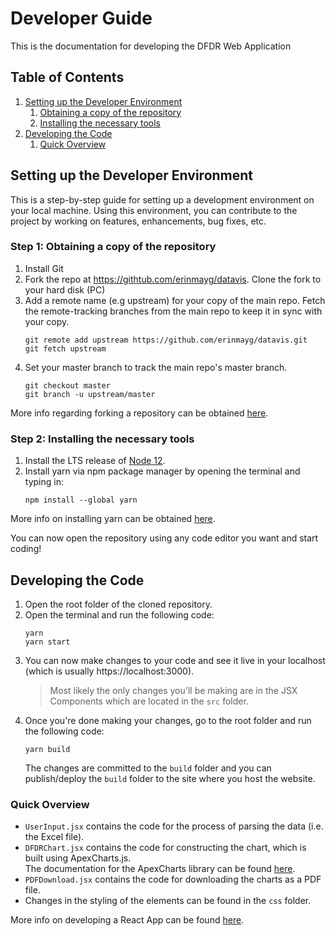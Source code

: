 # Developer Guide
This is the documentation for developing the DFDR Web Application

## Table of Contents

1. [Setting up the Developer Environment](#setting-up-the-developer-environment)
    1. [Obtaining a copy of the repository](#step-1-obtaining-a-copy-of-the-repository)
    1. [Installing the necessary tools](#step-2-installing-the-necessary-tools)
1. [Developing the Code](#developing-the-code)
    1. [Quick Overview](#quick-overview)

## Setting up the Developer Environment
This is a step-by-step guide for setting up a development environment on your local machine. Using this environment, you can contribute to the project by working on features, enhancements, bug fixes, etc.

### Step 1: Obtaining a copy of the repository
1. Install Git
1. Fork the repo at https://githtub.com/erinmayg/datavis. Clone the fork to your hard disk (PC)
1. Add a remote name (e.g upstream) for your copy of the main repo. Fetch the remote-tracking branches from the main repo to keep it in sync with your copy.
    ```
    git remote add upstream https://github.com/erinmayg/datavis.git
    git fetch upstream
    ```
1. Set your master branch to track the main repo's master branch.
    ```
    git checkout master
    git branch -u upstream/master
    ```
More info regarding forking a repository can be obtained [here](https://docs.github.com/en/github/getting-started-with-github/quickstart/fork-a-repo).

### Step 2: Installing the necessary tools

1. Install the LTS release of [Node 12](https://nodejs.org/en/blog/release/v12.13.0/).
1. Install yarn via npm package manager by opening the terminal and typing in:
     ```
     npm install --global yarn
     ```
     
More info on installing yarn can be obtained [here](https://classic.yarnpkg.com/en/docs/install).

You can now open the repository using any code editor you want and start coding!

## Developing the Code
1. Open the root folder of the cloned repository.
1. Open the terminal and run the following code:
    ```
    yarn
    yarn start
    ```
1. You can now make changes to your code and see it live in your localhost (which is usually https://localhost:3000).
    > Most likely the only changes you'll be making are in the JSX Components which are located in the `src` folder.
1. Once you're done making your changes, go to the root folder and run the following code:
    ```
    yarn build
    ```
    The changes are committed to the `build` folder and you can publish/deploy the `build` folder to the site where you host the website.
    
### Quick Overview
- `UserInput.jsx` contains the code for the process of parsing the data (i.e. the Excel file).
- `DFDRChart.jsx` contains the code for constructing the chart, which is built using ApexCharts.js.  
   The documentation for the ApexCharts library can be found [here](https://apexcharts.com/docs/installation).
- `PDFDownload.jsx` contains the code for downloading the charts as a PDF file.
- Changes in the styling of the elements can be found in the `css` folder.

More info on developing a React App can be found [here](ReactApp.md).
 

